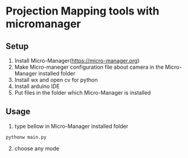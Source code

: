 # Projection Mapping tools with micromanager

## Setup
1. Install Micro-Manager(https://micro-manager.org)
2. Make Micro-maneger configuration file about camera in the Micro-Manager installed folder
3. Install wx and open cv for python
4. Install arduino IDE
4. Put files in the folder which Micro-Manager is installed

## Usage
1. type bellow in Micro-Manager installed folder
```
pythonw main.py
```
2. choose any mode
